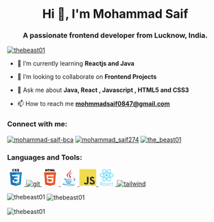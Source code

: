 <h1 align="center">Hi 👋, I'm Mohammad Saif</h1>
<h3 align="center">A passionate frontend developer from Lucknow, India.</h3>

<p align="left"> <a href="https://github.com/ryo-ma/github-profile-trophy"><img src="https://github-profile-trophy.vercel.app/?username=thebeast01" alt="thebeast01" /></a> </p>

- 🌱 I’m currently learning **Reactjs and Java**

- 👯 I’m looking to collaborate on **Frontend Projects**

- 💬 Ask me about **Java, React , Javascript , HTML5 and CSS3**

- 📫 How to reach me **mohmmadsaif0847@gmail.com**

<h3 align="left">Connect with me:</h3>
<p align="left">
<a href="https://linkedin.com/in/mohammad-saif-bca" target="blank"><img align="center" src="https://raw.githubusercontent.com/rahuldkjain/github-profile-readme-generator/master/src/images/icons/Social/linked-in-alt.svg" alt="mohammad-saif-bca" height="30" width="40" /></a>
<a href="https://instagram.com/mohammad_saif274" target="blank"><img align="center" src="https://raw.githubusercontent.com/rahuldkjain/github-profile-readme-generator/master/src/images/icons/Social/instagram.svg" alt="mohammad_saif274" height="30" width="40" /></a>
<a href="https://www.leetcode.com/the_beast01" target="blank"><img align="center" src="https://raw.githubusercontent.com/rahuldkjain/github-profile-readme-generator/master/src/images/icons/Social/leet-code.svg" alt="the_beast01" height="30" width="40" /></a>
</p>

<h3 align="left">Languages and Tools:</h3>
<p align="left"> <a href="https://www.w3schools.com/css/" target="_blank" rel="noreferrer"> <img src="https://raw.githubusercontent.com/devicons/devicon/master/icons/css3/css3-original-wordmark.svg" alt="css3" width="40" height="40"/> </a> <a href="https://git-scm.com/" target="_blank" rel="noreferrer"> <img src="https://www.vectorlogo.zone/logos/git-scm/git-scm-icon.svg" alt="git" width="40" height="40"/> </a> <a href="https://www.w3.org/html/" target="_blank" rel="noreferrer"> <img src="https://raw.githubusercontent.com/devicons/devicon/master/icons/html5/html5-original-wordmark.svg" alt="html5" width="40" height="40"/> </a> <a href="https://www.java.com" target="_blank" rel="noreferrer"> <img src="https://raw.githubusercontent.com/devicons/devicon/master/icons/java/java-original.svg" alt="java" width="40" height="40"/> </a> <a href="https://developer.mozilla.org/en-US/docs/Web/JavaScript" target="_blank" rel="noreferrer"> <img src="https://raw.githubusercontent.com/devicons/devicon/master/icons/javascript/javascript-original.svg" alt="javascript" width="40" height="40"/> </a> <a href="https://reactjs.org/" target="_blank" rel="noreferrer"> <img src="https://raw.githubusercontent.com/devicons/devicon/master/icons/react/react-original-wordmark.svg" alt="react" width="40" height="40"/> </a> <a href="https://tailwindcss.com/" target="_blank" rel="noreferrer"> <img src="https://www.vectorlogo.zone/logos/tailwindcss/tailwindcss-icon.svg" alt="tailwind" width="40" height="40"/> </a> </p>

<p><img align="left" src="https://github-readme-stats.vercel.app/api/top-langs?username=thebeast01&show_icons=true&locale=en&layout=compact" alt="thebeast01" /></p>

<p>&nbsp;<img align="center" src="https://github-readme-stats.vercel.app/api?username=thebeast01&show_icons=true&locale=en" alt="thebeast01" /></p>

<p><img align="center" src="https://github-readme-streak-stats.herokuapp.com/?user=thebeast01&" alt="thebeast01" /></p>
